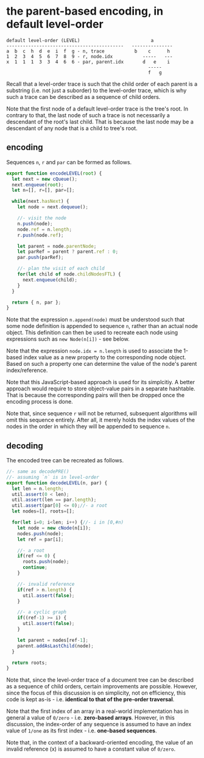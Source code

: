 
<!-- ======================================================================= -->
# the parent-based encoding, in default level-order

```
default level-order (LEVEL)                          a
-------------------------------------------   ---------------
a  b  c  h  d  e  i  f  g - n, trace           b    c      h
1  2  3  4  5  6  7  8  9 - r, node.idx           -----   ---
x  1  1  1  3  3  4  6  6 - par, parent.idx       d   e    i
                                                    -----
                                                    f   g
```

Recall that a level-order trace is such that the child order of each parent is
a substring (i.e. not just a suborder) to the level-order trace, which is why
such a trace can be described as a sequence of child orders.

Note that the first node of a default level-order trace is the tree's root. In
contrary to that, the last node of such a trace is not necessarily a descendant
of the root's last child. That is because the last node may be a descendant of
any node that is a child to tree's root.

<!-- ======================================================================= -->
## encoding

Sequences `n`, `r` and `par` can be formed as follows.

```js
export function encodeLEVEL(root) {
  let next = new cQueue();
  next.enqueue(root);
  let n=[], r=[], par=[];

  while(next.hasNext) {
    let node = next.dequeue();

    //- visit the node
    n.push(node);
    node.ref = n.length;
    r.push(node.ref);

    let parent = node.parentNode;
    let parRef = parent ? parent.ref : 0;
    par.push(parRef);

    //- plan the visit of each child
    for(let child of node.childNodesFTL) {
      next.enqueue(child);
    }
  }

  return { n, par };
}
```

Note that the expression `n.append(node)` must be understood such that some
node definition is appended to sequence `n`, rather than an actual node object.
This definition can then be used to recreate each node using expressions such
as `new Node(n[i])` - see below.

Note that the expression `node.idx = n.length` is used to associate the 1-based
index value as a new property to the corresponding node object. Based on such
a property one can determine the value of the node's parent index/reference.

Note that this JavaScript-based approach is used for its simplcitiy. A better
approach would require to store object-value pairs in a separate hashtable.
That is because the corresponding pairs will then be dropped once the encoding
process is done.

Note that, since sequence `r` will not be returned, subsequent algorithms will
omit this sequence entirely. After all, it merely holds the index values of
the nodes in the order in which they will be appended to sequence `n`.

<!-- ======================================================================= -->
## decoding

The encoded tree can be recreated as follows.

```js
//- same as decodePRE()
//- assuming `n` is in level-order
export function decodeLEVEL(n, par) {
  let len = n.length;
  util.assert(0 < len);
  util.assert(len == par.length);
  util.assert(par[0] <= 0);//- a root
  let nodes=[], roots=[];

  for(let i=0; i<len; i++) {//- i in [0,#n)
    let node = new cNode(n[i]);
    nodes.push(node);
    let ref = par[i];

    //- a root
    if(ref <= 0) {
      roots.push(node);
      continue;
    }

    //- invalid reference
    if(ref > n.length) {
      util.assert(false);
    }

    //- a cyclic graph
    if((ref-1) >= i) {
      util.assert(false);
    }

    let parent = nodes[ref-1];
    parent.addAsLastChild(node);
  }

  return roots;
}
```

Note that, since the level-order trace of a document tree can be described as
a sequence of child orders, certain improvements are possible. However, since
the focus of this discussion is on simplicity, not on efficiency, this code
is kept as-is - i.e. **identical to that of the pre-order traversal**.

Note that the first index of an array in a real-world implementation has in
general a value of `0/zero` - i.e. **zero-based arrays**. However, in this
discussion, the index-order of any sequence is assumed to have an index value
of `1/one` as its first index - i.e. **one-based sequences**.

Note that, in the context of a backward-oriented encoding, the value of an
invalid reference (x) is assumed to have a constant value of `0/zero`.
